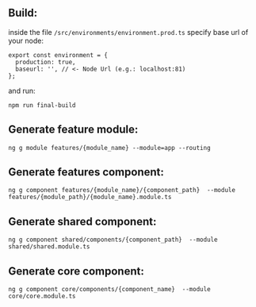 ## Build:
inside the file ```/src/environments/environment.prod.ts``` specify base url of your node:

```javascript:
export const environment = {
  production: true,
  baseurl: '', // <- Node Url (e.g.: localhost:81)
};
```

and run:

```
npm run final-build
```

## Generate feature module:
```
ng g module features/{module_name} --module=app --routing
```

## Generate features component:
```
ng g component features/{module_name}/{component_path}  --module features/{module_path}/{module_name}.module.ts
```

## Generate shared component:
```
ng g component shared/components/{component_path}  --module shared/shared.module.ts
```

## Generate core component:
```
ng g component core/components/{component_name}  --module core/core.module.ts
```